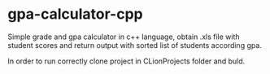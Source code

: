 # gpa-calculator-cpp
Simple grade and gpa calculator in c++ language, obtain .xls file with student scores and return output with sorted list of students according gpa.

In order to run correctly clone project in CLionProjects folder and buld.

